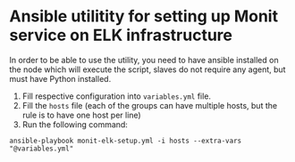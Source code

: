 # Ansible utilitity for setting up Monit service on ELK infrastructure

In order to be able to use the utility, you need to have ansible installed on the node which will execute the script, slaves do not require any agent, but must have Python installed.

1. Fill respective configuration into ```variables.yml``` file.
2. Fill the ```hosts``` file (each of the groups can have multiple hosts, but the rule is to have one host per line)
3. Run the following command:
```
ansible-playbook monit-elk-setup.yml -i hosts --extra-vars "@variables.yml"
```
